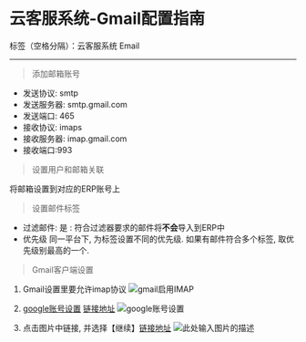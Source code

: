 # 云客服系统-Gmail配置指南

标签（空格分隔）：云客服系统 Email

---

> 添加邮箱账号

- 发送协议: smtp
- 发送服务器: smtp.gmail.com
- 发送端口: 465
- 接收协议: imaps
- 接收服务器: imap.gmail.com
- 接收端口:993

> 设置用户和邮箱关联

将邮箱设置到对应的ERP账号上

> 设置邮件标签

- 过滤邮件: 
是 : 符合过滤器要求的邮件将**不会**导入到ERP中
- 优先级
同一平台下, 为标签设置不同的优先级. 如果有邮件符合多个标签, 取优先级别最高的一个.

> Gmail客户端设置

1. Gmail设置里要允许imap协议
![gmail启用IMAP][1]


2. [google账号设置][2] [链接地址](https://myaccount.google.com/security?hl=zh_CN&pli=1)
![google账号设置][5]

3. 点击图片中链接, 并选择【继续】[链接地址](https://accounts.google.com/DisplayUnlockCaptcha)
![此处输入图片的描述][6]


[1]: http://192.168.0.98/uploads/ckeditor/20150303163600180.png
[2]: httaccounts.google.com
[3]: http://192.168.0.98//uploads/ckeditor/20150303163836312.png
[4]: http://192.168.0.98/uploads/ckeditor/20150312103930588.png
[5]: http://192.168.0.98/uploads/ckeditor/20150703170850235.png
[6]: http://192.168.0.98/uploads/ckeditor/attachment/20150909112846520.png
